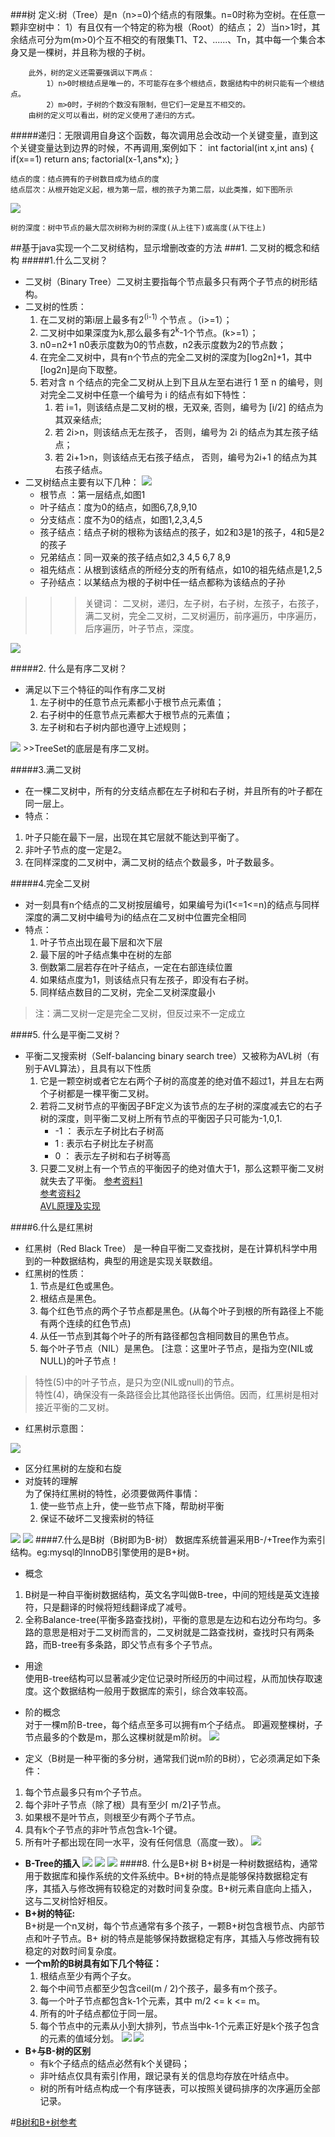 ###树
	定义:树（Tree）是n（n>=0)个结点的有限集。n=0时称为空树。在任意一颗非空树中：
			1）有且仅有一个特定的称为根（Root）的结点；
			2）当n>1时，其余结点可分为m(m>0)个互不相交的有限集T1、T2、......、Tn，其中每一个集合本身又是一棵树，并且称为根的子树。

		此外，树的定义还需要强调以下两点：
			1）n>0时根结点是唯一的，不可能存在多个根结点，数据结构中的树只能有一个根结点。
			2）m>0时，子树的个数没有限制，但它们一定是互不相交的。
		由树的定义可以看出，树的定义使用了递归的方式。
#####递归：无限调用自身这个函数，每次调用总会改动一个关键变量，直到这个关键变量达到边界的时候，不再调用,案例如下：
    int factorial(int x,int ans)
	{
   		if(x==1)
       		return  ans;
    	factorial(x-1,ans*x);
	}	

	结点的度：结点拥有的子树数目成为结点的度
	结点层次：从根开始定义起，根为第一层，根的孩子为第二层，以此类推，如下图所示
![](image/TreeSet3.png)

	树的深度：树中节点的最大层次树称为树的深度(从上往下)或高度(从下往上)
##基于java实现一个二叉树结构，显示增删改查的方法
###1. 二叉树的概念和结构
#####1.什么二叉树？
* 二叉树（Binary Tree）二叉树主要指每个节点最多只有两个子节点的树形结构。
* 二叉树的性质：
  1. 在二叉树的第i层上最多有2<sup>(i-1)</sup> 个节点 。（i>=1）；
  2. 二叉树中如果深度为k,那么最多有2<sup>k</sup>-1个节点。(k>=1）；
  3. n0=n2+1 n0表示度数为0的节点数，n2表示度数为2的节点数；
  4. 在完全二叉树中，具有n个节点的完全二叉树的深度为[log2n]+1，其中[log2n]是向下取整。
  5. 若对含 n 个结点的完全二叉树从上到下且从左至右进行 1 至 n 的编号，则对完全二叉树中任意一个编号为 i 的结点有如下特性：
		1. 若 i=1，则该结点是二叉树的根，无双亲, 否则，编号为 [i/2] 的结点为其双亲结点;
  		2. 若 2i>n，则该结点无左孩子， 否则，编号为 2i 的结点为其左孩子结点；
  		3. 若 2i+1>n，则该结点无右孩子结点， 否则，编号为2i+1 的结点为其右孩子结点。
* 二叉树结点主要有以下几种：
   <img src="./img/TreeExample.jfif">
   * 根节点 ：第一层结点,如图1
   * 叶子结点：度为0的结点，如图6,7,8,9,10
   * 分支结点：度不为0的结点，如图1,2,3,4,5
   * 孩子结点：结点子树的根称为该结点的孩子，如2和3是1的孩子，4和5是2的孩子
   * 兄弟结点：同一双亲的孩子结点如2,3 4,5 6,7 8,9
   * 祖先结点：从根到该结点的所经分支的所有结点，如10的祖先结点是1,2,5
   * 子孙结点：以某结点为根的子树中任一结点都称为该结点的子孙

>>>关键词： 二叉树，递归，左子树，右子树，左孩子，右孩子，满二叉树，完全二叉树，二叉树遍历，前序遍历，中序遍历，后序遍历，叶子节点，深度。

<img src="image/TreeSet.png" />

#####2. 什么是有序二叉树？
* 满足以下三个特征的叫作有序二叉树
  1. 左子树中的任意节点元素都小于根节点元素值；
  2. 右子树中的任意节点元素都大于根节点的元素值；
  3. 左子树和右子树内部也遵守上述规则；
<img src="image/TreeSet1.png" /> 
>>TreeSet的底层是有序二叉树。 

#####3.满二叉树
* 在一棵二叉树中，所有的分支结点都在左子树和右子树，并且所有的叶子都在同一层上。
* 特点：
 1. 叶子只能在最下一层，出现在其它层就不能达到平衡了。
 2. 非叶子节点的度一定是2。
 3. 在同样深度的二叉树中，满二叉树的结点个数最多，叶子数最多。

#####4.完全二叉树
* 对一刻具有n个结点的二叉树按层编号，如果编号为i(1<=1<=n)的结点与同样深度的满二叉树中编号为i的结点在二叉树中位置完全相同  
* 特点：  
	1. 叶子节点出现在最下层和次下层  
	2. 最下层的叶子结点集中在树的左部  
	3. 倒数第二层若存在叶子结点，一定在右部连续位置  
	4. 如果结点度为1，则该结点只有左孩子，即没有右子树。  
	5. 同样结点数目的二叉树，完全二叉树深度最小  
>注：满二叉树一定是完全二叉树，但反过来不一定成立  

####5. 什么是平衡二叉树？
* 平衡二叉搜索树（Self-balancing binary search tree）又被称为AVL树（有别于AVL算法），且具有以下性质
  1. 它是一颗空树或者它左右两个子树的高度差的绝对值不超过1，并且左右两个子树都是一棵平衡二叉树。
  2. 若将二叉树节点的平衡因子BF定义为该节点的左子树的深度减去它的右子树的深度，则平衡二叉树上所有节点的平衡因子只可能为-1,0,1. 
     * -1   ： 表示左子树比右子树高  
	 * 1   : 表示右子树比左子树高  
	 * 0   ： 表示左子树和右子树等高 
  3. 只要二叉树上有一个节点的平衡因子的绝对值大于1，那么这颗平衡二叉树就失去了平衡。
<a href="https://www.jianshu.com/p/eaae838dee4c">参考资料1</a>  
<a href="https://www.imooc.com/article/73156">参考资料2</a>  
<a href="https://www.cnblogs.com/hello-shf/p/11352071.html">AVL原理及实现</a>

####6.什么是红黑树
* 红黑树（Red Black Tree） 是一种自平衡二叉查找树，是在计算机科学中用到的一种数据结构，典型的用途是实现关联数组。
* 红黑树的性质：
  1. 节点是红色或黑色。
  2. 根结点是黑色。
  3. 每个红色节点的两个子节点都是黑色。(从每个叶子到根的所有路径上不能有两个连续的红色节点)
  4. 从任一节点到其每个叶子的所有路径都包含相同数目的黑色节点。
  5. 每个叶子节点（NIL）是黑色。 [注意：这里叶子节点，是指为空(NIL或NULL)的叶子节点！
> 特性(5)中的叶子节点，是只为空(NIL或null)的节点。  
> 特性(4)，确保没有一条路径会比其他路径长出俩倍。因而，红黑树是相对接近平衡的二叉树。 
     
* 红黑树示意图：

![](image/Red_Black_Treee.png)

* 区分红黑树的左旋和右旋
* 对旋转的理解  
  为了保持红黑树的特性，必须要做两件事情：
  1. 使一些节点上升，使一些节点下降，帮助树平衡
  2. 保证不破坏二叉搜索树的特征

![](image/Red_Block_Tree1.png)
![](image/Red_Block_Tree2.png)
####7.什么是B树（B树即为B-树）
	数据库系统普遍采用B-/+Tree作为索引结构。eg:mysql的InnoDB引擎使用的是B+树。
* 概念  
 1. B树是一种自平衡树数据结构，英文名字叫做B-tree，中间的短线是英文连接符，只是翻译的时候将短线翻译成了减号。
 2. 全称Balance-tree(平衡多路查找树)，平衡的意思是左边和右边分布均匀。多路的意思是相对于二叉树而言的，二叉树就是二路查找树，查找时只有两条路，而B-tree有多条路，即父节点有多个子节点。
* 用途  
 使用B-tree结构可以显著减少定位记录时所经历的中间过程，从而加快存取速度。这个数据结构一般用于数据库的索引，综合效率较高。
* 阶的概念  
	对于一棵m阶B-tree，每个结点至多可以拥有m个子结点。
	即遍观整棵树，子节点最多的个数是m，那么这棵树就是m阶树。
![](image/B-Tree.png)
 
* 定义（B树是一种平衡的多分树，通常我们说m阶的B树），它必须满足如下条件： 
 1. 每个节点最多只有m个子节点。
 2. 每个非叶子节点（除了根）具有至少⌈ m/2⌉子节点。
 3. 如果根不是叶节点，则根至少有两个子节点。
 4. 具有k个子节点的非叶节点包含k-1个键。
 5. 所有叶子都出现在同一水平，没有任何信息（高度一致）。
![](image/B-Tree1.png)

* <b>B-Tree的插入</b>
![](image/B-Tree(add)1.png)
![](image/B-Tree(add)2.png)
![](image/B-Tree(add)3.png)
####8. 什么是B+树
     B+树是一种树数据结构，通常用于数据库和操作系统的文件系统中。B+树的特点是能够保持数据稳定有序，其插入与修改拥有较稳定的对数时间复杂度。B+树元素自底向上插入，这与二叉树恰好相反。
* <b>B+树的特征:</b>  
	B+树是一个n叉树，每个节点通常有多个孩子，一颗B+树包含根节点、内部节点和叶子节点。B+ 树的特点是能够保持数据稳定有序，其插入与修改拥有较稳定的对数时间复杂度。
* <b>一个m阶的B树具有如下几个特征：</b>
	1. 根结点至少有两个子女。
	2. 每个中间节点都至少包含ceil(m / 2)个孩子，最多有m个孩子。
	3. 每一个叶子节点都包含k-1个元素，其中 m/2 <= k <= m。
	4. 所有的叶子结点都位于同一层。
	5. 每个节点中的元素从小到大排列，节点当中k-1个元素正好是k个孩子包含的元素的值域分划。
![](image/B+Tree.png)
![](image/B+Tree1.png)
* <b>B+与B-树的区别</b>
	* 有k个子结点的结点必然有k个关键码；
	* 非叶结点仅具有索引作用，跟记录有关的信息均存放在叶结点中。
	* 树的所有叶结点构成一个有序链表，可以按照关键码排序的次序遍历全部记录。

#<a href="https://www.cnblogs.com/guohai-stronger/p/9225057.html">B树和B+树参考</a>
